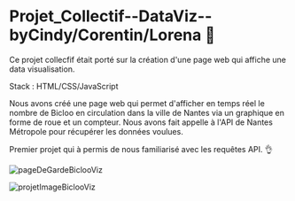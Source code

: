 # Projet_Collectif--DataViz--byCindy/Corentin/Lorena 🚴

Ce projet collecfif était porté sur la création d'une page web qui affiche une data visualisation.

Stack : HTML/CSS/JavaScript

Nous avons créé une page web qui permet d'afficher en temps réel le nombre de Bicloo en circulation dans la ville de Nantes via un graphique en forme de roue et un compteur. Nous avons fait appelle à l'API de Nantes Métropole pour récupérer les données voulues.

Premier projet qui à permis de nous familiarisé avec les requêtes API. 👌

![pageDeGardeBiclooViz](https://github.com/CindyBestaven/projet-collectif---dataviz---BiclooViz_Cindy_Corentin_Lorena/assets/115542526/316ace0f-b6a1-48c2-9e49-95c214065097)

![projetImageBiclooViz](https://github.com/CindyBestaven/projet-collectif---dataviz---BiclooViz_Cindy_Corentin_Lorena/assets/115542526/551d4b74-8065-4d58-b182-e869d34d4dc6)




